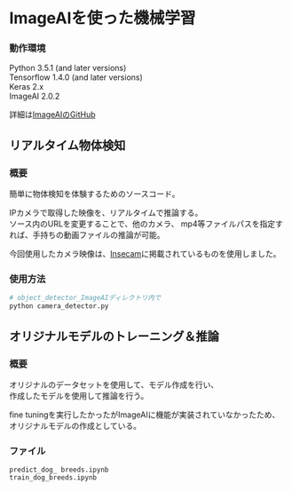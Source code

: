 # ImageAIを使った機械学習
### 動作環境
Python 3.5.1 (and later versions)  
Tensorflow 1.4.0 (and later versions)  
Keras 2.x  
ImageAI 2.0.2

詳細は[ImageAIのGitHub](https://github.com/OlafenwaMoses/ImageAI) 

## リアルタイム物体検知
### 概要
簡単に物体検知を体験するためのソースコード。  

IPカメラで取得した映像を、リアルタイムで推論する。  
ソース内のURLを変更することで、他のカメラ、
mp4等ファイルパスを指定すれば、手持ちの動画ファイルの推論が可能。  

今回使用したカメラ映像は、[Insecam](http://www.insecam.org/)に掲載されているものを使用しました。
### 使用方法
```bash
# object_detector_ImageAIディレクトリ内で
python camera_detector.py
```

## オリジナルモデルのトレーニング＆推論
### 概要
オリジナルのデータセットを使用して、モデル作成を行い、  
作成したモデルを使用して推論を行う。  

fine tuningを実行したかったがImageAIに機能が実装されていなかったため、  
オリジナルモデルの作成としている。
### ファイル
```
predict_dog_ breeds.ipynb
train_dog_breeds.ipynb
```

